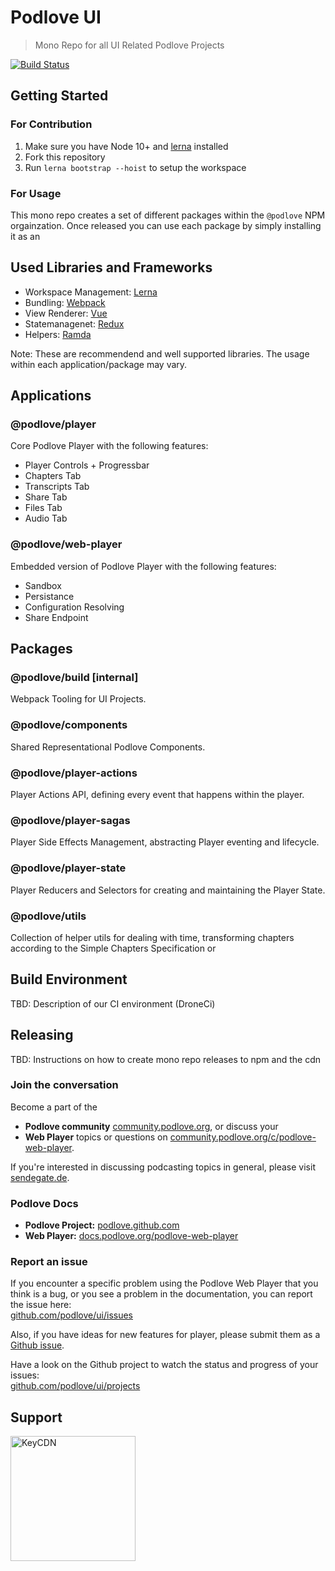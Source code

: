 # Podlove UI

> Mono Repo for all UI Related Podlove Projects

[![Build Status](https://cloud.drone.io/api/badges/podlove/ui/status.svg?ref=/refs/heads/develop)](https://cloud.drone.io/podlove/ui)

## Getting Started

### For Contribution

1. Make sure you have Node 10+ and [lerna](https://lernajs.io/) installed
2. Fork this repository
3. Run `lerna bootstrap --hoist` to setup the workspace

### For Usage

This mono repo creates a set of different packages within the `@podlove` NPM orgainzation. Once released you can use each package by simply installing it as an 

## Used Libraries and Frameworks

- Workspace Management: [Lerna](https://lernajs.io/)
- Bundling: [Webpack](https://webpack.js.org/)
- View Renderer: [Vue](https://vuejs.org/)
- Statemanagenet: [Redux](https://redux.js.org/)
- Helpers: [Ramda](https://ramdajs.com/)

Note: These are recommendend and well supported libraries. The usage within each application/package may vary.

## Applications

### @podlove/player 

Core Podlove Player with the following features:

- Player Controls + Progressbar
- Chapters Tab
- Transcripts Tab
- Share Tab
- Files Tab
- Audio Tab

### @podlove/web-player

Embedded version of Podlove Player with the following features:

- Sandbox
- Persistance
- Configuration Resolving
- Share Endpoint

## Packages

### @podlove/build [internal]

Webpack Tooling for UI Projects.

### @podlove/components

Shared Representational Podlove Components.

### @podlove/player-actions

Player Actions API, defining every event that happens within the player.

### @podlove/player-sagas

Player Side Effects Management, abstracting Player eventing and lifecycle.

### @podlove/player-state

Player Reducers and Selectors for creating and maintaining the Player State.

### @podlove/utils

Collection of helper utils for dealing with time, transforming chapters according to the Simple Chapters Specification or 

## Build Environment

TBD: Description of our CI environment (DroneCi)

## Releasing

TBD: Instructions on how to create mono repo releases to npm and the cdn


### Join the conversation

Become a part of the
* **Podlove community** [community.podlove.org](https://community.podlove.org/), or discuss your
* **Web Player** topics or questions on [community.podlove.org/c/podlove-web-player](https://community.podlove.org/c/podlove-web-player).

If you're interested in discussing podcasting topics in general, please visit [sendegate.de](https://sendegate.de/).

### Podlove Docs

* **Podlove Project:** [podlove.github.com](http://podlove.github.com)
* **Web Player:** [docs.podlove.org/podlove-web-player](http://docs.podlove.org/podlove-web-player/)

### Report an issue
If you encounter a specific problem using the Podlove Web Player that you think is a bug, or you see a problem in the documentation, you can report the issue here:  
[github.com/podlove/ui/issues](https://github.com/podlove/ui/issues)

Also, if you have ideas for new features for player, please submit them as a [Github issue](https://github.com/podlove/ui/issues).

Have a look on the Github project to watch the status and progress of your issues:  
[github.com/podlove/ui/projects](https://github.com/podlove/ui/projects/1)

## Support
<a href="https://keycdn.com"><img src="https://logos.keycdn.com/keycdn-logo-black.svg" alt="KeyCDN" width="200px"></a>
